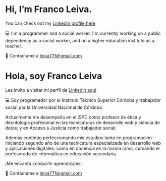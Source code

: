 

# Hi, I’m Franco Leiva. 

You can check out my [Linkedin profile here](https://www.linkedin.com/in/franco-leiva-7b377134/?lipi=urn%3Ali%3Apage%3Ad_flagship3_profile_view_base%3BMSixj4YGRKO0OI4cYD%2FfaQ%3D%3D) 

:computer: I'm a programmer and a social worker. I'm currently working on a public dependency as a social worker, and on a higher education institute as a teacher.

:e-mail: Contactame a leiva77f@gmail.com



# Hola, soy Franco Leiva

Les invito a visitar mi perfil de [Linkedin aquí](https://www.linkedin.com/in/franco-leiva-7b377134/?lipi=urn%3Ali%3Apage%3Ad_flagship3_profile_view_base%3BMSixj4YGRKO0OI4cYD%2FfaQ%3D%3D) 

:computer: Soy programador por el Instituto Técnico Superior Córdoba y trabajador social por la Universidad Nacional de Córdoba. 

Actualmente me desempeño en el ISPC como profesor de ética y deontología profesional en las tecnicaturas de desarrollo web y ciencia de datos; y en Acceso a Justicia como trabajador social.

Además continúo perfeccionando mis estudios tanto en programación - iniciando segundo año de una tecnicatura especializada en desarrollo web y aplicaciones digitales; como en docencia en la misma rama, cursando el profesorado de informática en educación secundaria.

¡Me encanta compartir aprendizajes!

:e-mail: Contactame a leiva77f@gmail.com




<!---
- 👀 I’m interested in ...
- 🌱 I’m currently learning ...
- 💞️ I’m looking to collaborate on ...
- 📫 How to reach me ...


leiva7/leiva7 is a ✨ special ✨ repository because its `README.md` (this file) appears on your GitHub profile.
You can click the Preview link to take a look at your changes.
--->
